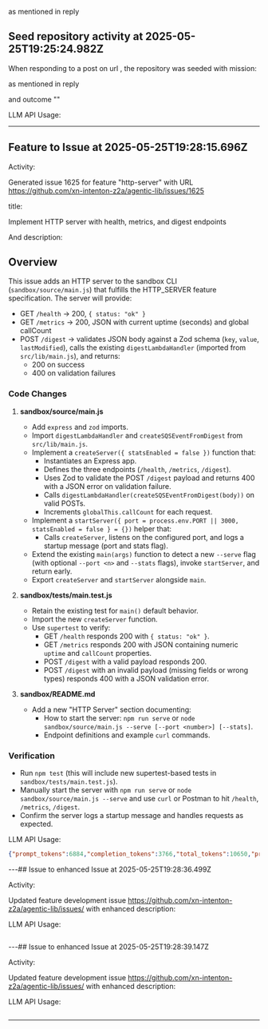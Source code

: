  as mentioned in reply 
## Seed repository activity at 2025-05-25T19:25:24.982Z

When responding to a post on url , the repository was seeded with mission:

 as mentioned in reply 

and outcome ""

LLM API Usage:

---

## Feature to Issue at 2025-05-25T19:28:15.696Z

Activity:

Generated issue 1625 for feature "http-server" with URL https://github.com/xn-intenton-z2a/agentic-lib/issues/1625

title:

Implement HTTP server with health, metrics, and digest endpoints

And description:

Overview
--------
This issue adds an HTTP server to the sandbox CLI (`sandbox/source/main.js`) that fulfills the HTTP_SERVER feature specification. The server will provide:

- GET `/health` → 200, `{ status: "ok" }`
- GET `/metrics` → 200, JSON with current uptime (seconds) and global callCount
- POST `/digest` → validates JSON body against a Zod schema (`key`, `value`, `lastModified`), calls the existing `digestLambdaHandler` (imported from `src/lib/main.js`), and returns:
  - 200 on success
  - 400 on validation failures

### Code Changes
1. **sandbox/source/main.js**
   - Add `express` and `zod` imports.
   - Import `digestLambdaHandler` and `createSQSEventFromDigest` from `src/lib/main.js`.
   - Implement a `createServer({ statsEnabled = false })` function that:
     - Instantiates an Express app.
     - Defines the three endpoints (`/health`, `/metrics`, `/digest`).
     - Uses Zod to validate the POST `/digest` payload and returns 400 with a JSON error on validation failure.
     - Calls `digestLambdaHandler(createSQSEventFromDigest(body))` on valid POSTs.
     - Increments `globalThis.callCount` for each request.
   - Implement a `startServer({ port = process.env.PORT || 3000, statsEnabled = false } = {})` helper that:
     - Calls `createServer`, listens on the configured port, and logs a startup message (port and stats flag).
   - Extend the existing `main(args)` function to detect a new `--serve` flag (with optional `--port <n>` and `--stats` flags), invoke `startServer`, and return early.
   - Export `createServer` and `startServer` alongside `main`.

2. **sandbox/tests/main.test.js**
   - Retain the existing test for `main()` default behavior.
   - Import the new `createServer` function.
   - Use `supertest` to verify:
     - GET `/health` responds 200 with `{ status: "ok" }`.
     - GET `/metrics` responds 200 with JSON containing numeric `uptime` and `callCount` properties.
     - POST `/digest` with a valid payload responds 200.
     - POST `/digest` with an invalid payload (missing fields or wrong types) responds 400 with a JSON validation error.

3. **sandbox/README.md**
   - Add a new "HTTP Server" section documenting:
     - How to start the server: `npm run serve` or `node sandbox/source/main.js --serve [--port <number>] [--stats]`.
     - Endpoint definitions and example `curl` commands.

### Verification
- Run `npm test` (this will include new supertest-based tests in `sandbox/tests/main.test.js`).
- Manually start the server with `npm run serve` or `node sandbox/source/main.js --serve` and use `curl` or Postman to hit `/health`, `/metrics`, `/digest`.
- Confirm the server logs a startup message and handles requests as expected.


LLM API Usage:
```json
{"prompt_tokens":6884,"completion_tokens":3766,"total_tokens":10650,"prompt_tokens_details":{"cached_tokens":0,"audio_tokens":0},"completion_tokens_details":{"reasoning_tokens":3008,"audio_tokens":0,"accepted_prediction_tokens":0,"rejected_prediction_tokens":0}}
```

---## Issue to enhanced Issue at 2025-05-25T19:28:36.499Z

Activity:

Updated feature development issue https://github.com/xn-intenton-z2a/agentic-lib/issues/ with enhanced description:



LLM API Usage:
```json

```

---## Issue to enhanced Issue at 2025-05-25T19:28:39.147Z

Activity:

Updated feature development issue https://github.com/xn-intenton-z2a/agentic-lib/issues/ with enhanced description:



LLM API Usage:
```json

```

---